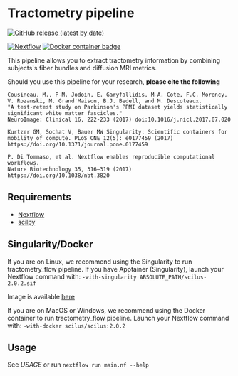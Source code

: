 Tractometry pipeline
====================

[![GitHub release (latest by date)](https://img.shields.io/github/v/release/scilus/tractometry_flow)](https://github.com/scilus/tractometry_flow/releases)

[![Nextflow](https://img.shields.io/badge/nextflow-21.10.6-brightgreen.svg)](https://www.nextflow.io/)
[![Docker container badge](https://img.shields.io/docker/v/scilus/scilus?label=docker&logo=docker&logoColor=white)](https://hub.docker.com/r/scilus/scilus)

This pipeline allows you to extract tractometry information by combining
subjects's fiber bundles and diffusion MRI metrics.

Should you use this pipeline for your research, **please cite the following**

```
Cousineau, M., P-M. Jodoin, E. Garyfallidis, M-A. Cote, F.C. Morency, V. Rozanski, M. Grand'Maison, B.J. Bedell, and M. Descoteaux.
"A test-retest study on Parkinson's PPMI dataset yields statistically significant white matter fascicles."
NeuroImage: Clinical 16, 222-233 (2017) doi:10.1016/j.nicl.2017.07.020

Kurtzer GM, Sochat V, Bauer MW Singularity: Scientific containers for
mobility of compute. PLoS ONE 12(5): e0177459 (2017)
https://doi.org/10.1371/journal.pone.0177459

P. Di Tommaso, et al. Nextflow enables reproducible computational workflows.
Nature Biotechnology 35, 316–319 (2017) https://doi.org/10.1038/nbt.3820
```

Requirements
------------

- [Nextflow](https://www.nextflow.io)
- [scilpy](https://github.com/scilus/scilpy)

Singularity/Docker
-----------
If you are on Linux, we recommend using the Singularity to run tractometry_flow pipeline.
If you have Apptainer (Singularity), launch your Nextflow command with:
`-with-singularity ABSOLUTE_PATH/scilus-2.0.2.sif`

Image is available [here](http://scil.dinf.usherbrooke.ca/en/containers_list/scilus-2.0.2.sif)

If you are on MacOS or Windows, we recommend using the Docker container to run tractometry_flow pipeline.
Launch your Nextflow command with:
`-with-docker scilus/scilus:2.0.2`

Usage
-----

See *USAGE* or run `nextflow run main.nf --help`
